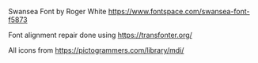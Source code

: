 Swansea Font by Roger White
https://www.fontspace.com/swansea-font-f5873

Font alignment repair done using https://transfonter.org/

All icons from https://pictogrammers.com/library/mdi/
